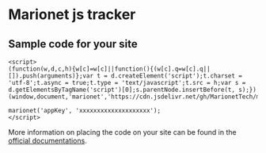 # Marionet js tracker

## Sample code for your site

```
<script>
(function(w,d,c,h){w[c]=w[c]||function(){(w[c].q=w[c].q||[]).push(arguments)};var t = d.createElement('script');t.charset = 'utf-8';t.async = true;t.type = 'text/javascript';t.src = h;var s = d.getElementsByTagName('script')[0];s.parentNode.insertBefore(t, s);})(window,document,'marionet','https://cdn.jsdelivr.net/gh/MarionetTech/marionet_js_client@latest/marionet.js');

marionet('appKey', 'xxxxxxxxxxxxxxxxxxxx');
</script>
```

More information on placing the code on your site can be found in the [official documentations](http://marionet.tech/js-client).
